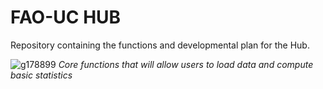 # FAO-UC HUB

Repository containing the functions and developmental plan for the Hub.


![g178899](https://user-images.githubusercontent.com/83447905/151969230-68e8ad9d-cc32-43d3-b4b3-750d147c9e72.png)
*Core functions that will allow users to load data and compute basic statistics*
